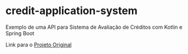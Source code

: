 # credit-application-system
Exemplo de uma API para Sistema de Avaliação de Créditos com Kotlin e Spring Boot

Link para o [Projeto Original](https://github.com/cami-la/credit-application-system)

